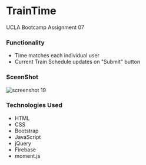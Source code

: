 # TrainTime
UCLA Bootcamp Assignment 07

### Functionality
* Time matches each individual user 
* Current Train Schedule updates on "Submit" button

### SceenShot
![screenshot 19](https://user-images.githubusercontent.com/40690696/46833383-5a927380-cd5d-11e8-9c45-b2a3a76546ec.png)

### Technologies Used
* HTML
* CSS
* Bootstrap
* JavaScript
* jQuery
* Firebase
* moment.js